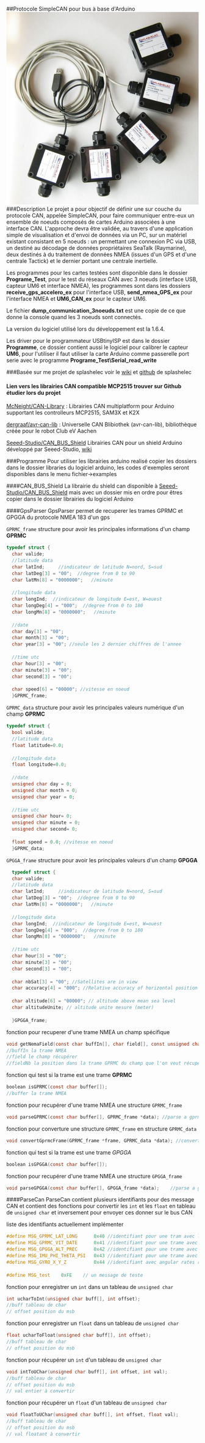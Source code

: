 ##Protocole SimpleCAN pour bus à base d'Arduino
![Image of node](https://github.com/surpriserom/Protocole_SimpleCan_Arduino/blob/master/Document/image/5boxes.jpg)
###Description 
Le projet a pour objectif de définir une sur couche du protocole CAN, appelée SimpleCAN, pour faire communiquer entre-eux un ensemble de noeuds composés de cartes Arduino associées à une interface CAN.
L'approche devra être validée, au travers d'une application simple de visualisation et d'envoi de données via un PC, sur un matériel existant consistant en 5 noeuds : un permettant une connexion PC via USB, 
un destiné au décodage de données propriétaires SeaTalk (Raymarine), deux destinés à du traitement de données NMEA (issues d'un GPS et d'une centrale Tactick) et le dernier portant une centrale inertielle.

Les programmes pour les cartes testées sont disponible dans le dossier **Programe_Test**, pour le test du réseaux CAN avec 3 noeuds (interface USB, capteur UM6 et interface NMEA), 
les programmes sont dans les dossiers **receive_gps_accelero_ex** pour l'interface USB, **send_nmea_GPS_ex** pour l'interface NMEA et **UM6_CAN_ex** pour le capteur UM6. 

Le fichier **dump_communication_3noeuds.txt** est une copie de ce que donne la console quand les 3 noeuds sont connectés. 

La version du logiciel utilisé lors du développement est la 1.6.4.

Les driver pour le programmateur USBtinyISP est dans le dossier **Programme**, ce dossier contient aussi le logiciel pour calibrer le capteur **UM6**, 
pour l'utiliser il faut utiliser la carte Arduino comme passerelle port serie avec le programme **Programe_Test\Serial_read_write**

###Basée sur me projet de splashelec 
voir le [wiki](http://wiki.splashelec.com/) et [github](https://github.com/splashelec/splashelec) de splashelec

#### Lien vers les librairies CAN compatible MCP2515 trouver sur Github étudier lors du projet
[McNeight/CAN-Library](https://github.com/McNeight/CAN-Library) : Librairies CAN multiplatform pour Arduino supportant les controlleurs MCP2515, SAM3X et K2X 

[dergraaf/avr-can-lib](https://github.com/dergraaf/avr-can-lib) : Universelle CAN Blibiothek (avr-can-lib), bibliothèque créée pour le robot Club eV Aachen 

[Seeed-Studio/CAN_BUS_Shield](https://github.com/Seeed-Studio/CAN_BUS_Shield) Librairies CAN pour un shield Arduino développé par Seeed-Studio, [wiki](http://www.seeedstudio.com/wiki/CAN-BUS_Shield)

###Programme
Pour utiliser les librairies arduino realisé copier les dossiers dans le dossier libraries du logiciel arduino, les codes d'exemples seront disponibles dans le menu fichier->examples

####CAN_BUS_Shield
La librairie du shield can disponible à [Seeed-Studio/CAN_BUS_Shield](https://github.com/Seeed-Studio/CAN_BUS_Shield) mais avec un dossier mis en ordre pour êtres copier dans le dossier librairies du logiciel Arduino

####GpsParser
GpsParser permet de recuperer les  trames GPRMC et GPGGA du protocole NMEA 183 d'un gps

`GPRMC_frame` structure pour avoir les principales informations d'un champ **GPRMC**
```C
typedef struct {
  char valide; 
  //latitude data
  char latInd;     //indicateur de latitude N=nord, S=sud
  char latDeg[3] = "00";  //degree from 0 to 90
  char latMn[8] = "0000000";   //minute
  
  //longitude data
  char longInd;  //indicateur de longitude E=est, W=ouest
  char longDeg[4] = "000";  //degree from 0 to 180
  char longMn[8] = "0000000";   //minute
  
  //date
  char day[3] = "00";
  char month[3] = "00";
  char year[3] = "00"; //seule les 2 dernier chiffres de l'annee
  
  //time utc
  char hour[3] = "00";
  char minute[3] = "00";
  char second[3] = "00";
  
  char speed[6] = "00000"; //vitesse en noeud
  }GPRMC_frame;
```

`GPRMC_data` structure pour avoir les principales valeurs numérique d'un champ **GPRMC**
```C
typedef struct {
  bool valide; 
  //latitude data
  float latitude=0.0;
  
  //longitude data
  float longitude=0.0;
  
  //date
  unsigned char day = 0;
  unsigned char month = 0;
  unsigned char year = 0;
  
  //time utc
  unsigned char hour= 0;
  unsigned char minute = 0;
  unsigned char second= 0;
  
  float speed = 0.0; //vitesse en noeud
  }GPRMC_data;
```

`GPGGA_frame` structure pour avoir les principales valeurs d'un champ **GPGGA**
```C
  typedef struct {
  char valide; 
  //latitude data
  char latInd;     //indicateur de latitude N=nord, S=sud
  char latDeg[3] = "00";  //degree from 0 to 90
  char latMn[8] = "0000000";   //minute
  
  //longitude data
  char longInd;  //indicateur de longitude E=est, W=ouest
  char longDeg[4] = "000";  //degree from 0 to 180
  char longMn[8] = "0000000";   //minute
  
  //time utc
  char hour[3] = "00";
  char minute[3] = "00";
  char second[3] = "00";
  
  char nbSat[3] = "00"; //Satellites are in view
  char accuracy[4] = "000"; //Relative accuracy of horizontal position
  
  char altitude[6] = "00000"; // altitude above mean sea level
  char altitudeUnite; // altitude unite mesure (meter)
  
  }GPGGA_frame;
```

fonction pour recuperer d'une trame NMEA un champ spécifique
```C
void getNemaField(const char buffIn[], char field[], const unsigned char fieldNb); // get the field number from NMEA sentence
//buffIn la trame NMEA
//field le champ récupérer
//fieldNb la position dans la trame GPRMC du champ que l'on veut récupérer
```

fonction qui test si la trame est une trame **GPRMC**
```C
boolean isGPRMC(const char buffer[]);
//buffer la trame NMEA
```

fonction pour recupérer d'une trame NMEA une structure `GPRMC_frame`
```C
void parseGPRMC(const char buffer[], GPRMC_frame *data); //parse a gprmc sentence
```

fonction pour converture une structure `GPRMC_frame` en structure `GPRMC_data`
```C
void convertGprmcFrame(GPRMC_frame *frame, GPRMC_data *data); //convert GPRMC_frame to GPRMC_data
```

fonction qui test si la trame est une trame *GPGGA*
```C
boolean isGPGGA(const char buffer[]);
```

fonction pour recupérer d'une trame NMEA une structure `GPGGA_frame`
```C
void parseGPGGA(const char buffer[], GPGGA_frame *data);	//parse a gpgga sentence
```

####ParseCan
ParseCan contient plusieurs identifiants pour des message CAN et contient des fonctions pour convertir les `int` et les `float` en tableau de `unsigned char` et inversement pour envoyer ces donner sur le bus CAN

liste des identifiants actuellement implémenter
```C
#define MSG_GPRMC_LAT_LONG		0x40 //identifiant pour une tram avec la latitude et la longitude
#define MSG_GPRMC_VIT_DATE		0x41 //identifiant pour une trame avec la vitesse et la date_order
#define MSG_GPGGA_ALT_PREC		0x42 //identifiant pour une trame avec l'altitude et la precision
#define MSG_IMU_PHI_THETA_PSI 	0x43 //identifiant pour une trame avec Roll, pitch and yaw
#define MSG_GYRO_X_Y_Z 			0x44 //identifiant avec angular rates relative to the axes X, Y and Z, respectively. 

#define MSG_test	0xFE	// un message de teste
```

fonction pour enregistrer un `int` dans un tableau de `unsigned char`
```C
int ucharToInt(unsigned char buff[], int offset);
//buff tableau de char
// offset position du msb
```

fonction pour enregistrer un `float` dans un tableau de `unsigned char`
```C
float ucharToFloat(unsigned char buff[], int offset);
//buff tableau de char
// offset position du msb
```

fonction pour récupérer un `int` d'un tableau de `unsigned char`
```C
void intToUChar(unsigned char buff[], int offset, int val);
//buff tableau de char
// offset position du msb
// val entier à convertir
```

fonction pour récupérer un `float` d'un tableau de `unsigned char`
```C
void floatToUChar(unsigned char buff[], int offset, float val);
//buff tableau de char
// offset position du msb
// val floatant à convertir
```